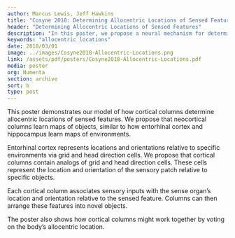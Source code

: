 ```yaml
---
author: Marcus Lewis, Jeff Hawkins
title: "Cosyne 2018: Determining Allocentric Locations of Sensed Features"
header: "Determining Allocentric Locations of Sensed Features"
description: "In this poster, we propose a neural mechanism for determining allocentric locations of sensed features. We show how cortical columns can use multiple independent moving sensors to identify and locate objects. We lay out a model inspired by grid cell modules that describes how the brain computes and represents locations."
keywords: "allocentric locations"
date: 2018/03/01
image: ../images/Cosyne2018-Allocentric-Locations.png
link: /assets/pdf/posters/Cosyne2018-Allocentric-Locations.pdf
media: poster
org: Numenta
section: archive
sort: b
type: post
---
```


This poster demonstrates our model of how cortical columns determine allocentric locations of sensed features. We propose that neocortical columns learn maps of objects, similar to how entorhinal cortex and hippocampus learn maps of environments.

Entorhinal cortex represents locations and orientations relative to specific environments via grid and head direction cells. We propose that cortical columns contain analogs of grid and head direction cells. These cells represent the location and orientation of the sensory patch relative to specific objects.

Each cortical column associates sensory inputs with the sense organ’s location and orientation relative to the sensed feature. Columns can then arrange these features into novel objects.

The poster also shows how cortical columns might work together by voting on the body’s allocentric location.
